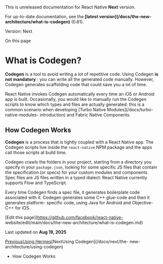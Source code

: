 This is unreleased documentation for React Native **Next** version.

For up-to-date documentation, see the **[latest version](/docs/the-new-
architecture/what-is-codegen)** (0.81).

Version: Next

On this page

# What is Codegen?

**Codegen** is a tool to avoid writing a lot of repetitive code. Using Codegen
**is not mandatory** : you can write all the generated code manually. However,
Codegen generates scaffolding code that could save you a lot of time.

React Native invokes Codegen automatically every time an iOS or Android app is
built. Occasionally, you would like to manually run the Codegen scripts to
know which types and files are actually generated: this is a common scenario
when developing [Turbo Native Modules](/docs/turbo-native-modules-
introduction) and Fabric Native Components.

## How Codegen Works​

**Codegen** is a process that is tightly coupled with a React Native app. The
Codegen scripts live inside the `react-native` NPM package and the apps call
those scripts at build time.

Codegen crawls the folders in your project, starting from a directory you
specify in your `package.json`, looking for some specific JS files that
contain the specification (or specs) for your custom modules and components.
Spec files are JS files written in a typed dialect: React Native currently
supports Flow and TypeScript.

Every time Codegen finds a spec file, it generates boilerplate code associated
with it. Codegen generates some C++ glue-code and then it generates platform-
specific code, using Java for Android and Objective-C++ for iOS.

[Edit this page](https://github.com/facebook/react-native-
website/edit/main/docs/the-new-architecture/what-is-codegen.md)

Last updated on **Aug 19, 2025**

[ PreviousUsing Hermes](/docs/next/hermes)[NextUsing Codegen](/docs/next/the-
new-architecture/using-codegen)

  * How Codegen Works

